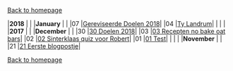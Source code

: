 [Back to homepage](https://bartfennema.github.io/)

|**2018**      |          |
|**January**   |          |
|07            |[Gereviseerde Doelen 2018](https://bartfennema.github.io/posts/20180107.html)|
|04            |[Ty Landrum](https://bartfennema.github.io/posts/20180104.html)|
|              |          |
|**2017**      |          |
|**December**  |          |
|30            |[30  Doelen 2018](https://bartfennema.github.io/posts/20171230.html)|
|03            |[03  Recepten no bake oat bars](https://bartfennema.github.io/posts/20171203.html)|
|02            |[02  Sinterklaas quiz voor Robert](https://bartfennema.github.io/posts/20171202.html)|
|01            |[01  Test](https://bartfennema.github.io/posts/20171201.html)|
|              |          |
|**November**  |          |
|21            |[21  Eerste blogpostje](https://bartfennema.github.io/posts/20171121.html)|

[Back to homepage](https://bartfennema.github.io/)
